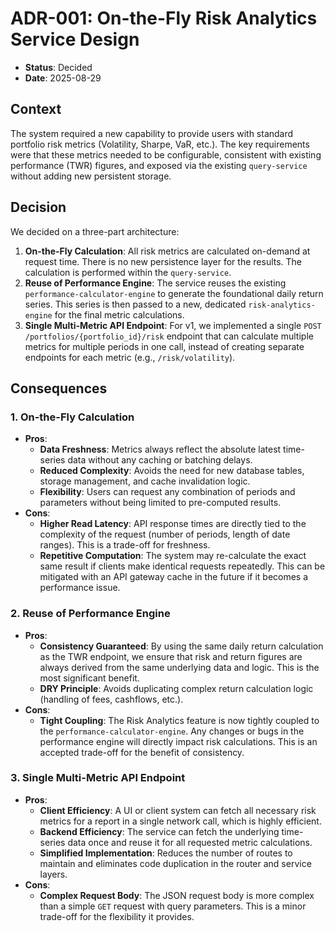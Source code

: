 # ADR-001: On-the-Fly Risk Analytics Service Design

* **Status**: Decided
* **Date**: 2025-08-29

## Context

The system required a new capability to provide users with standard portfolio risk metrics (Volatility, Sharpe, VaR, etc.). The key requirements were that these metrics needed to be configurable, consistent with existing performance (TWR) figures, and exposed via the existing `query-service` without adding new persistent storage.

## Decision

We decided on a three-part architecture:
1.  **On-the-Fly Calculation**: All risk metrics are calculated on-demand at request time. There is no new persistence layer for the results. The calculation is performed within the `query-service`.
2.  **Reuse of Performance Engine**: The service reuses the existing `performance-calculator-engine` to generate the foundational daily return series. This series is then passed to a new, dedicated `risk-analytics-engine` for the final metric calculations.
3.  **Single Multi-Metric API Endpoint**: For v1, we implemented a single `POST /portfolios/{portfolio_id}/risk` endpoint that can calculate multiple metrics for multiple periods in one call, instead of creating separate endpoints for each metric (e.g., `/risk/volatility`).

## Consequences

### 1. On-the-Fly Calculation

* **Pros**:
    * **Data Freshness**: Metrics always reflect the absolute latest time-series data without any caching or batching delays.
    * **Reduced Complexity**: Avoids the need for new database tables, storage management, and cache invalidation logic.
    * **Flexibility**: Users can request any combination of periods and parameters without being limited to pre-computed results.
* **Cons**:
    * **Higher Read Latency**: API response times are directly tied to the complexity of the request (number of periods, length of date ranges). This is a trade-off for freshness.
    * **Repetitive Computation**: The system may re-calculate the exact same result if clients make identical requests repeatedly. This can be mitigated with an API gateway cache in the future if it becomes a performance issue.

### 2. Reuse of Performance Engine

* **Pros**:
    * **Consistency Guaranteed**: By using the same daily return calculation as the TWR endpoint, we ensure that risk and return figures are always derived from the same underlying data and logic. This is the most significant benefit.
    * **DRY Principle**: Avoids duplicating complex return calculation logic (handling of fees, cashflows, etc.).
* **Cons**:
    * **Tight Coupling**: The Risk Analytics feature is now tightly coupled to the `performance-calculator-engine`. Any changes or bugs in the performance engine will directly impact risk calculations. This is an accepted trade-off for the benefit of consistency.

### 3. Single Multi-Metric API Endpoint

* **Pros**:
    * **Client Efficiency**: A UI or client system can fetch all necessary risk metrics for a report in a single network call, which is highly efficient.
    * **Backend Efficiency**: The service can fetch the underlying time-series data once and reuse it for all requested metric calculations.
    * **Simplified Implementation**: Reduces the number of routes to maintain and eliminates code duplication in the router and service layers.
* **Cons**:
    * **Complex Request Body**: The JSON request body is more complex than a simple `GET` request with query parameters. This is a minor trade-off for the flexibility it provides.